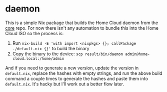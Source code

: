 # daemon

This is a simple Nix package that builds the Home Cloud daemon from the [core](https://github.com/home-cloud-io/core) repo. For now there isn't any automation to bundle this into the Home Cloud ISO so the process is:

1. Run `nix-build -E 'with import <nixpkgs> {}; callPackage ./default.nix {}'` to build the binary
2. Copy the binary to the device: `scp result/bin/daemon admin@home-cloud.local:/home/admin`

And if you need to generate a new version, update the version in `default.nix`, replace the hashes with empty strings, and run the above build command a couple times to generate the hashes and paste them into `default.nix`. It's hacky but I'll work out a better flow later.
